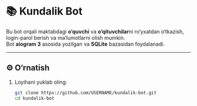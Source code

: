 # 📚 Kundalik Bot

Bu bot orqali maktabdagi **o‘quvchi** va **o‘qituvchilar**ni ro‘yxatdan o‘tkazish, login-parol berish va ma’lumotlarni olish mumkin.  
Bot **aiogram 3** asosida yozilgan va **SQLite** bazasidan foydalanadi.  

---

## ⚙️ O‘rnatish

1. Loyihani yuklab oling:
   ```bash
   git clone https://github.com/USERNAME/kundalik-bot.git
   cd kundalik-bot
